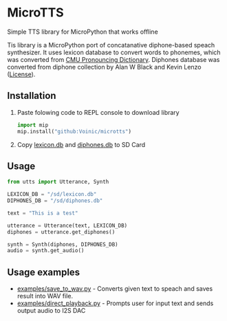 # MicroTTS

Simple TTS library for MicroPython that works offline

Tis library is a MicroPython port of concatanative diphone-based speach synthesizer. It uses lexicon database to convert words to phonemes, which was converted from [CMU Pronouncing Dictionary](http://www.speech.cs.cmu.edu/cgi-bin/cmudict). Diphones database was converted from diphone collection by Alan W Black and Kevin Lenzo ([License](https://raw.githubusercontent.com/Voinic/microtts/master/diphones_license.txt)).

## Installation

1. Paste folowing code to REPL console to download library

    ```python
    import mip
    mip.install("github:Voinic/microtts")
    ```

2. Copy [lexicon.db](https://raw.githubusercontent.com/Voinic/microtts/master/lexicon.db) and [diphones.db](https://raw.githubusercontent.com/Voinic/microtts/master/diphones.db) to SD Card

## Usage

```python
from utts import Utterance, Synth

LEXICON_DB = "/sd/lexicon.db"
DIPHONES_DB = "/sd/diphones.db"

text = "This is a test"

utterance = Utterance(text, LEXICON_DB)
diphones = utterance.get_diphones()

synth = Synth(diphones, DIPHONES_DB)
audio = synth.get_audio()
```

## Usage examples

- [examples/save_to_wav.py](https://github.com/Voinic/microtts/blob/master/examples/save_to_wav.py) - Converts given text to speach and saves result into WAV file.
- [examples/direct_playback.py](https://github.com/Voinic/microtts/blob/master/examples/direct_playback.py) - Prompts user for input text and sends output audio to I2S DAC